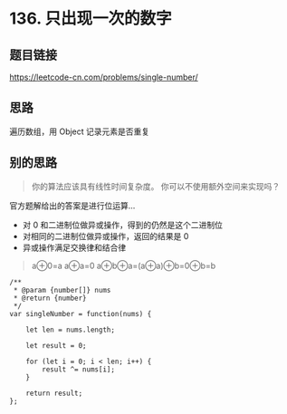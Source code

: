 # 136. 只出现一次的数字

## 题目链接

https://leetcode-cn.com/problems/single-number/

## 思路

遍历数组，用 Object 记录元素是否重复

## 别的思路

> 你的算法应该具有线性时间复杂度。 你可以不使用额外空间来实现吗？

官方题解给出的答案是进行位运算...

+ 对 0 和二进制位做异或操作，得到的仍然是这个二进制位
+ 对相同的二进制位做异或操作，返回的结果是 0
+ 异或操作满足交换律和结合律

> a⊕0=a
> a⊕a=0
> a⊕b⊕a=(a⊕a)⊕b=0⊕b=b

```
/**
 * @param {number[]} nums
 * @return {number}
 */
var singleNumber = function(nums) {
    
    let len = nums.length;

    let result = 0;

    for (let i = 0; i < len; i++) {
        result ^= nums[i];
    }
    
    return result;
};
```